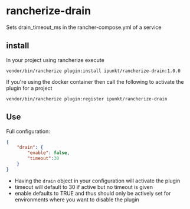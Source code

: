 # rancherize-drain
Sets drain_timeout_ms in the rancher-compose.yml of a service

## install
In your project using rancherize execute

	vendor/bin/rancherize plugin:install ipunkt/rancherize-drain:1.0.0

If you're using the docker container then call the following to activate the plugin for a project

	vendor/bin/rancherize plugin:register ipunkt/rancherize-drain

## Use
Full configuration:
```json
{
	"drain": {
		"enable": false,
		"timeout":30
	}
}
```

- Having the `drain` object in your configuration will activate the plugin
- timeout will default to 30 if active but no timeout is given
- enable defaults to TRUE and thus should only be actively set for environments where you want to disable the plugin
